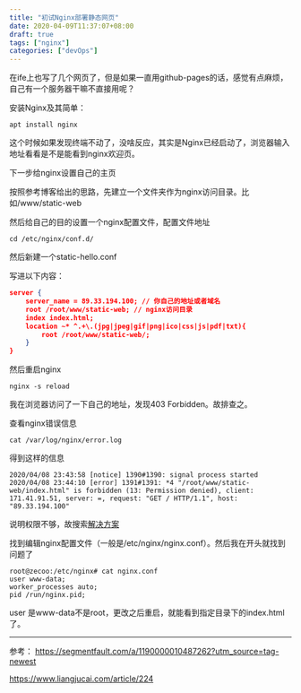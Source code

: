 ```yaml
---
title: "初试Nginx部署静态网页"
date: 2020-04-09T11:37:07+08:00
draft: true
tags: ["nginx"]
categories: ["devOps"]
---
```


在ife上也写了几个网页了，但是如果一直用github-pages的话，感觉有点麻烦，自己有一个服务器干嘛不直接用呢？

安装Nginx及其简单：

`apt install nginx`

这个时候如果发现终端不动了，没啥反应，其实是Nginx已经启动了，浏览器输入地址看看是不是能看到nginx欢迎页。

下一步给nginx设置自己的主页

按照参考博客给出的思路，先建立一个文件夹作为nginx访问目录。比如/www/static-web

然后给自己的目的设置一个nginx配置文件，配置文件地址

`cd /etc/nginx/conf.d/`

然后新建一个static-hello.conf

写进以下内容：

```json
server {
	server_name = 89.33.194.100; // 你自己的地址或者域名
	root /root/www/static-web; // nginx访问目录
	index index.html;
	location ~* ^.+\.(jpg|jpeg|gif|png|ico|css|js|pdf|txt){
		root /root/www/static-web/;
	}
}
```

然后重启nginx

`nginx -s reload`

我在浏览器访问了一下自己的地址，发现403 Forbidden。故排查之。

查看nginx错误信息

`cat /var/log/nginx/error.log`

得到这样的信息

```
2020/04/08 23:43:58 [notice] 1390#1390: signal process started
2020/04/08 23:44:10 [error] 1391#1391: *4 "/root/www/static-web/index.html" is forbidden (13: Permission denied), client: 171.41.91.51, server: =, request: "GET / HTTP/1.1", host: "89.33.194.100"
```

说明权限不够，故搜索[解决方案](https://www.liangjucai.com/article/224)

找到编辑nginx配置文件（一般是/etc/nginx/nginx.conf）。然后我在开头就找到问题了

```
root@zecoo:/etc/nginx# cat nginx.conf 
user www-data;
worker_processes auto;
pid /run/nginx.pid;
```

user 是www-data不是root，更改之后重启，就能看到指定目录下的index.html了。



---

参考：
https://segmentfault.com/a/1190000010487262?utm_source=tag-newest

https://www.liangjucai.com/article/224